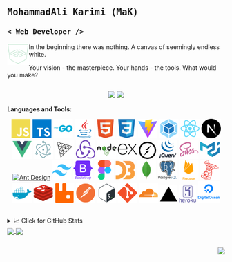 <!-- https://github.com/makarimi76/ -->
<!-- April 16, 2021 -->
<!-- LEAVE A STAR, IF YOU LIKE IT ! -->

<h2><samp>MohammadAli Karimi (MaK)</samp></h2>
<h3><samp>&lt; Web Developer /&gt;</samp></h3>
<a target="_blank" href="https://github.com/makarimi76">
  <img align="left" src="https://raw.githubusercontent.com/devicons/devicon/master/icons/devicon/devicon-line.svg"
    alt="MohammadAli Karimi" width="50" height="50" /></a>
In the beginning there was nothing. A canvas of seemingly endless white.

Your vision - the masterpiece. Your hands - the tools. What would you make?

<h2></h2>

<p align="center">
  <a href="https://www.linkedin.com/in/mak-dev/"><img
      src="https://img.shields.io/badge/-LinkedIn-blue?style=for-the-badge&logo=Linkedin&logoColor=white&link=https://www.linkedin.com/in/makarimi76/"></a>
  <a href="mailto:ma.karimi76@gmail.com"><img
      src="https://img.shields.io/badge/-Gmail-f4f4f4?style=for-the-badge&labelColor=f4f4f4&logo=gmail&logoColor=D14836&link=mailto:ma.karimi76@gmail.com/"></a>
</p>


**Languages and Tools:**
<p align="center">
  <a target="_blank" href="https://javascript.info/"><img
      src="https://raw.githubusercontent.com/devicons/devicon/master/icons/javascript/javascript-plain.svg"
      alt="JavaScript" width="45" height="45" /></a>
  <a target="_blank" href="https://www.typescriptlang.org/"><img
      src="https://raw.githubusercontent.com/devicons/devicon/master/icons/typescript/typescript-original.svg"
      alt="TypeScript" width="45" height="45" /></a>
  <a target="_blank" href="https://go.dev/"><img
      src="https://raw.githubusercontent.com/devicons/devicon/master/icons/go/go-original-wordmark.svg"
      alt="GoLang" width="45" height="45" /></a>
  <a target="_blank" href="https://java.com/"><img
      src="https://raw.githubusercontent.com/devicons/devicon/master/icons/java/java-original.svg"
      alt="Java" width="45" height="45" /></a>
  <a target="_blank" href="https://www.w3schools.com/html/"><img
      src="https://raw.githubusercontent.com/devicons/devicon/master/icons/html5/html5-original.svg" alt="HTML"
      width="45" height="45" /></a>
  <a target="_blank" href="https://www.w3schools.com/css/"><img
      src="https://raw.githubusercontent.com/devicons/devicon/master/icons/css3/css3-original.svg" alt="CSS" width="45"
      height="45" /></a>
  <a target="_blank" href="https://vitejs.dev/"><img
      src="https://raw.githubusercontent.com/devicons/devicon/master/icons/vitejs/vitejs-original.svg" alt="ViteJS"
      width="45" height="45" /></a>
  <a target="_blank" href="https://webpack.js.org/"><img
      src="https://raw.githubusercontent.com/devicons/devicon/master/icons/webpack/webpack-original.svg" alt="Webpack"
      width="45" height="45" /></a>
  <a target="_blank" href="https://reactjs.org/"><img
      src="https://raw.githubusercontent.com/devicons/devicon/master/icons/react/react-original.svg" alt="ReactJS"
      width="45" height="45" /></a>
  <a target="_blank" href="https://nextjs.org/"><img
      src="https://raw.githubusercontent.com/devicons/devicon/master/icons/nextjs/nextjs-original.svg"
      alt="NextJS" width="45" height="45" /></a>
  <a target="_blank" href="https://veujs.org/"><img
      src="https://raw.githubusercontent.com/devicons/devicon/master/icons/vuejs/vuejs-original.svg"
      alt="VeuJS" width="45" height="45" /></a>
  <a target="_blank" href="https://electronjs.org/"><img
      src="https://raw.githubusercontent.com/devicons/devicon/master/icons/electron/electron-original.svg"
      alt="ElectronJS" width="45" height="45" /></a>
  <a target="_blank" href="https://threejs.org/"><img
      src="https://raw.githubusercontent.com/devicons/devicon/master/icons/threejs/threejs-original.svg"
      alt="ThreeJS" width="45" height="45" /></a>
  <a target="_blank" href="https://redux.js.org/"><img
      src="https://raw.githubusercontent.com/devicons/devicon/master/icons/redux/redux-original.svg" alt="Redux"
      width="45" height="45" /></a>
  <a target="_blank" href="https://nodejs.org/"><img
      src="https://raw.githubusercontent.com/devicons/devicon/master/icons/nodejs/nodejs-original-wordmark.svg" alt="NodeJS"
      width="45" height="45" /></a>
  <a target="_blank" href="https://expressjs.com/"><img
      src="https://raw.githubusercontent.com/devicons/devicon/master/icons/express/express-original.svg"
      alt="Express" width="45" height="45" /></a>
  <a target="_blank" href="https://socket.io/"><img
      src="https://raw.githubusercontent.com/devicons/devicon/master/icons/socketio/socketio-original.svg"
      alt="Socket.io" width="40" height="40" /></a>
  <a target="_blank" href="https://jquery.com/"><img
      src="https://raw.githubusercontent.com/devicons/devicon/master/icons/jquery/jquery-original-wordmark.svg"
      alt="jQuery" width="45" height="45" /></a>
  <a target="_blank" href="https://sass-lang.com/"><img
      src="https://raw.githubusercontent.com/devicons/devicon/master/icons/sass/sass-original.svg" alt="Sass" width="45"
      height="45" /></a>
  <a target="_blank" href="https://material-ui.com/"><img
      src="https://raw.githubusercontent.com/devicons/devicon/master/icons/materialui/materialui-original.svg"
      alt="Material-UI" width="45" height="45" /></a>
  <a target="_blank" href="https://ant.design/"><img
      src="https://gw.alipayobjects.com/zos/rmsportal/KDpgvguMpGfqaHPjicRK.svg" alt="Ant Design" width="45"
      height="45" /></a>
  <a target="_blank" href="https://tailwindcss.com/"><img
      src="https://raw.githubusercontent.com/devicons/devicon/master/icons/tailwindcss/tailwindcss-original.svg"
      alt="TailwindCSS" width="45" height="45" /></a>
  <a target="_blank" href="https://getbootstrap.com/"><img
      src="https://raw.githubusercontent.com/devicons/devicon/master/icons/bootstrap/bootstrap-plain-wordmark.svg"
      alt="Bootstrap" width="45" height="45" /></a>
  <a target="_blank" href="https://www.figma.com/"><img
      src="https://raw.githubusercontent.com/devicons/devicon/master/icons/figma/figma-original.svg" alt="Figma"
      width="45" height="45" /></a>
  <a target="_blank" href="https://d3js.org/"><img
      src="https://raw.githubusercontent.com/devicons/devicon/master/icons/d3js/d3js-plain.svg" alt="D3JS" width="45"
      height="45" /></a>
  <a target="_blank" href="https://www.mongodb.com/"><img
      src="https://raw.githubusercontent.com/devicons/devicon/master/icons/mongodb/mongodb-original.svg"
      alt="mongoDB" width="45" height="45" /></a>
  <a target="_blank" href="https://postgresql.org/"><img
      src="https://raw.githubusercontent.com/devicons/devicon/master/icons/postgresql/postgresql-original-wordmark.svg"
      alt="postgreSQL" width="45" height="45" /></a>
  <a target="_blank" href="https://firebase.google.com/"><img
      src="https://raw.githubusercontent.com/devicons/devicon/master/icons/firebase/firebase-plain-wordmark.svg"
      alt="Firebase" width="45" height="45" /></a>
  <a target="_blank" href="https://www.microsoft.com/en-us/sql-server"><img
      src="https://raw.githubusercontent.com/devicons/devicon/master/icons/microsoftsqlserver/microsoftsqlserver-plain.svg"
      alt="SQL Server" width="45" height="45" /></a>
  <a target="_blank" href="https://docker.com"><img
      src="https://raw.githubusercontent.com/devicons/devicon/master/icons/docker/docker-plain.svg"
      alt="Docker" width="45" height="45" /></a>
  <a target="_blank" href="https://redis.io"><img
      src="https://raw.githubusercontent.com/devicons/devicon/master/icons/redis/redis-original.svg"
      alt="Redis" width="45" height="45" /></a>
  <a target="_blank" href="https://rabbitmq.com"><img
      src="https://raw.githubusercontent.com/devicons/devicon/master/icons/rabbitmq/rabbitmq-original.svg"
      alt="RabbitMQ" width="45" height="45" /></a>
  <a target="_blank" href="https://postman.com/"><img
      src="https://raw.githubusercontent.com/devicons/devicon/master/icons/postman/postman-original.svg" alt="Postman" width="45"
      height="45" /></a>
  <a target="_blank" href="https://gnu.org/"><img
      src="https://raw.githubusercontent.com/devicons/devicon/master/icons/bash/bash-original.svg" alt="Bash" width="45"
      height="45" /></a>
  <a target="_blank" href="https://git-scm.com/"><img
      src="https://raw.githubusercontent.com/devicons/devicon/master/icons/git/git-plain.svg" alt="git" width="45"
      height="45" /></a>
  <a target="_blank" href="https://cloudflare.com/"><img
      src="https://raw.githubusercontent.com/devicons/devicon/master/icons/cloudflare/cloudflare-original.svg"
      alt="Cloudflare" width="45" height="45" /></a>
  <a target="_blank" href="https://vercel.com/"><img
      src="https://raw.githubusercontent.com/devicons/devicon/master/icons/vercel/vercel-original.svg"
      alt="Vercel" width="40" height="40" /></a>
  <a target="_blank" href="https://heroku.com/"><img
      src="https://raw.githubusercontent.com/devicons/devicon/master/icons/heroku/heroku-original-wordmark.svg"
      alt="heroku" width="40" height="40" /></a>
  <a target="_blank" href="https://digitalocean.com/"><img
      src="https://raw.githubusercontent.com/devicons/devicon/master/icons/digitalocean/digitalocean-original-wordmark.svg"
      alt="DigitalOcean" width="50" height="50" /></a>
</p>

<h2></h2>

<details>
  <summary>📈 Click for GitHub Stats</summary>
  <br></br>
  <img alt="GitHub Stats" align="top" width="67%"
    src="https://github-readme-stats.vercel.app/api?username=makarimi76&theme=dracula" />
  <img alt="Top Language" align="center" width="32.5%"
    src="https://github-readme-stats.vercel.app/api/top-langs/?username=makarimi76&langs_count=4&theme=dracula" />
</details>

<a href="https://github.com/rishuinfinity/InternetSpeedMonitor" target="_blank">
  <img align="center"
    src="https://github-readme-stats.vercel.app/api/pin/?username=rishuinfinity&repo=InternetSpeedMonitor&theme=dracula" />
</a>

<a href="https://github.com/makarimi76/react-navigation" target="_blank">
  <img align="center"
    src="https://github-readme-stats.vercel.app/api/pin/?username=makarimi76&repo=react-navigation&theme=dracula" />
</a>

<h2></h2>

<img align="right"
  src="https://vbr.nathanchung.dev/badge?page_id=https://github.com/makarimi76&lcolor=fff&color=000&style=for-the-badge&logo=Github&logoColor=181717&hit=false">
